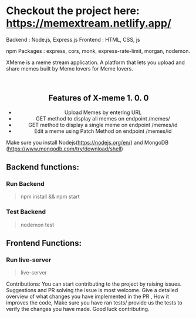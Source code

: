 # Checkout the project here: https://memextream.netlify.app/

Backend : Node.js, Express.js
Frontend : HTML, CSS, js

npm Packages : express, cors, monk, express-rate-limit, morgan, nodemon.

XMeme is a meme stream application. A platform that lets you upload and share memes built by Meme lovers for Meme lovers.


<h2 style="text-align: center; padding-top: 30px;">Features of X-meme 1. 0. 0</h2>
        <ul style="text-align: center;">
            <li>Upload Memes by entering URL</li>
            <li>GET method to display all memes on endpoint /memes/</li>
            <li>GET method to display a single meme on endpoint /memes/id</li>
            <li>Edit a meme using Patch Method on endpoint /memes/id</li>  
        </ul>

Make sure you install Nodejs(https://nodejs.org/en/) and MongoDB (https://www.mongodb.com/try/download/shell)
## Backend functions:

### Run Backend 
>npm install && npm start

### Test Backend
>nodemon test


## Frontend Functions:

### Run live-server
>live-server


Contributions:
You can start contributing to the project by raising issues.
Suggestions and PR solving the issue is most welcome. 
Give a detailed overview of what changes you have implemented in the PR
, How it improves the code, Make sure you have ran tests/ provide us the tests 
to verify the changes you have made. 
Good luck contributing. 

